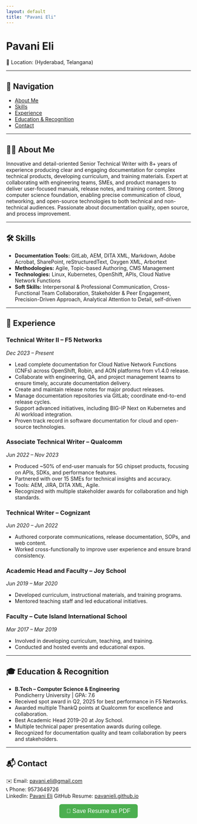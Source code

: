 ```yaml
---
layout: default
title: "Pavani Eli"
---
```


# Pavani Eli

📍 Location: (Hyderabad, Telangana)

---

## 📌 Navigation
- [About Me](#-about-me)  
- [Skills](#-skills)  
- [Experience](#-experience)  
- [Education & Recognition](#-education--recognition)  
- [Contact](#-contact)  

---

## 👩‍💻 About Me  
Innovative and detail-oriented Senior Technical Writer with 8+ years of experience producing clear and engaging documentation for complex technical products, developing curriculum, and training materials. Expert at collaborating with engineering teams, SMEs, and product managers to deliver user-focused manuals, release notes, and training content. Strong computer science foundation, enabling precise communication of cloud, networking, and open-source technologies to both technical and non-technical audiences. Passionate about documentation quality, open source, and process improvement.

---

## 🛠 Skills  
- **Documentation Tools:** GitLab, AEM, DITA XML, Markdown, Adobe Acrobat, SharePoint, reStructuredText, Oxygen XML, Arbortext  
- **Methodologies:** Agile, Topic-based Authoring, CMS Management  
- **Technologies:** Linux, Kubernetes, OpenShift, APIs, Cloud Native Network Functions  
- **Soft Skills:** Interpersonal & Professional Communication, Cross-Functional Team Collaboration, Stakeholder & Peer Engagement, Precision-Driven Approach, Analytical Attention to Detail, self-driven 

---

## 💼 Experience  

### **Technical Writer II – F5 Networks**  
*Dec 2023 – Present*  
- Lead complete documentation for Cloud Native Network Functions (CNFs) across OpenShift, Robin, and AON platforms from v1.4.0 release.  
- Collaborate with engineering, QA, and project management teams to ensure timely, accurate documentation delivery.  
- Create and maintain release notes for major product releases.  
- Manage documentation repositories via GitLab; coordinate end-to-end release cycles.  
- Support advanced initiatives, including BIG-IP Next on Kubernetes and AI workload integration.  
- Proven track record in software documentation for cloud and open-source technologies.

### **Associate Technical Writer – Qualcomm**  
*Jun 2022 – Nov 2023*  
- Produced ~50% of end-user manuals for 5G chipset products, focusing on APIs, SDKs, and performance features.  
- Partnered with over 15 SMEs for technical insights and accuracy.  
- Tools: AEM, JIRA, DITA XML, Agile.  
- Recognized with multiple stakeholder awards for collaboration and high standards.

### **Technical Writer – Cognizant**  
*Jun 2020 – Jun 2022*  
- Authored corporate communications, release documentation, SOPs, and web content.  
- Worked cross-functionally to improve user experience and ensure brand consistency.

### **Academic Head and Faculty – Joy School**  
*Jun 2019 – Mar 2020*  
- Developed curriculum, instructional materials, and training programs.  
- Mentored teaching staff and led educational initiatives.

### **Faculty – Cute Island International School**  
*Mar 2017 – Mar 2019*  
- Involved in developing curriculum, teaching, and training.  
- Conducted and hosted events and educational expos.

---

## 🎓 Education & Recognition  
- **B.Tech – Computer Science & Engineering**  
  Pondicherry University | GPA: 7.6  
- Received spot award in Q2, 2025 for best performance in F5 Networks.  
- Awarded multiple ThankQ points at Qualcomm for excellence and collaboration.  
- Best Academic Head 2019–20 at Joy School.  
- Multiple technical paper presentation awards during college.  
- Recognized for documentation quality and team collaboration by peers and stakeholders.

---

## 📬 Contact  
✉️ Email: pavani.eli@gmail.com  
📞 Phone: 9573649726  
LinkedIn: [Pavani Eli](https://www.linkedin.com/in/pavani-e-8365a012a/)
GitHub Resume: [pavanieli.github.io](pavanieli.github.io/pavani-resume/)  

<p align="center">
  <button onclick="window.print()" style="padding:10px 20px; font-size:16px; background:#4CAF50; color:white; border:none; border-radius:6px; cursor:pointer;">
    📄 Save Resume as PDF
  </button>
</p>
